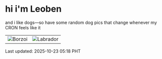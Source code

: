 # hi i'm Leoben

and i like dogs—so have some random dog pics that change whenever my CRON feels like it

|  |  |
|--------|----------|
| ![Borzoi](https://random-dog-vercel.vercel.app/api/random-borzoi?v=1761167894) | ![Labrador](https://random-dog-vercel.vercel.app/api/random-labrador?v=1761167894) |

Last updated: 2025-10-23 05:18 PHT
